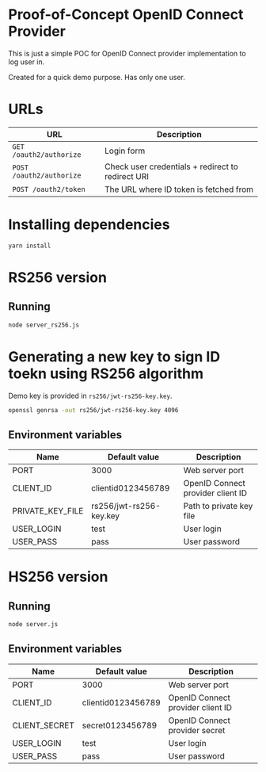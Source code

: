 # Proof-of-Concept OpenID Connect Provider

This is just a simple POC for OpenID Connect provider implementation to log user in.

Created for a quick demo purpose. Has only one user.

# URLs

| URL                      | Description                                       |
| ------------------------ | ------------------------------------------------- |
| `GET /oauth2/authorize`  | Login form                                        |
| `POST /oauth2/authorize` | Check user credentials + redirect to redirect URI |
| `POST /oauth2/token`     | The URL where ID token is fetched from            |

# Installing dependencies

```bash
yarn install
```

# RS256 version

## Running

```bash
node server_rs256.js
```

# Generating a new key to sign ID toekn using RS256 algorithm

Demo key is provided in `rs256/jwt-rs256-key.key`.

```bash
openssl genrsa -out rs256/jwt-rs256-key.key 4096
```

## Environment variables

| Name             | Default value           | Description                       |
| ---------------- | ----------------------- | --------------------------------- |
| PORT             | 3000                    | Web server port                   |
| CLIENT_ID        | clientid0123456789      | OpenID Connect provider client ID |
| PRIVATE_KEY_FILE | rs256/jwt-rs256-key.key | Path to private key file          |
| USER_LOGIN       | test                    | User login                        |
| USER_PASS        | pass                    | User password                     |

# HS256 version

## Running

```bash
node server.js
```

## Environment variables

| Name          | Default value      | Description                       |
| ------------- | ------------------ | --------------------------------- |
| PORT          | 3000               | Web server port                   |
| CLIENT_ID     | clientid0123456789 | OpenID Connect provider client ID |
| CLIENT_SECRET | secret0123456789   | OpenID Connect provider secret    |
| USER_LOGIN    | test               | User login                        |
| USER_PASS     | pass               | User password                     |
